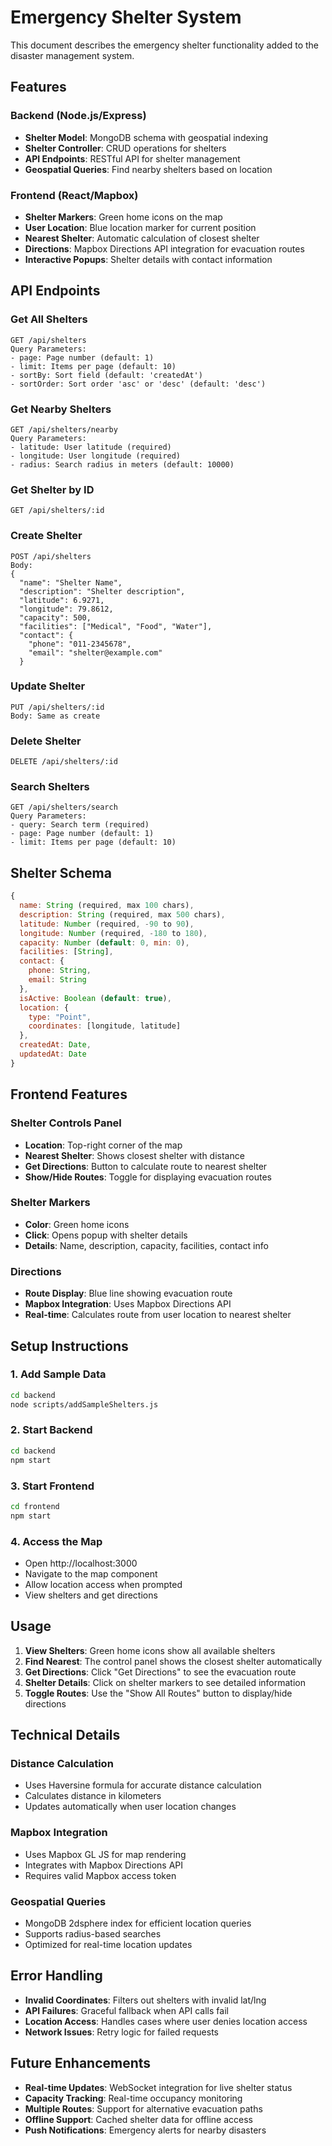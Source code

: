 # Emergency Shelter System

This document describes the emergency shelter functionality added to the disaster management system.

## Features

### Backend (Node.js/Express)
- **Shelter Model**: MongoDB schema with geospatial indexing
- **Shelter Controller**: CRUD operations for shelters
- **API Endpoints**: RESTful API for shelter management
- **Geospatial Queries**: Find nearby shelters based on location

### Frontend (React/Mapbox)
- **Shelter Markers**: Green home icons on the map
- **User Location**: Blue location marker for current position
- **Nearest Shelter**: Automatic calculation of closest shelter
- **Directions**: Mapbox Directions API integration for evacuation routes
- **Interactive Popups**: Shelter details with contact information

## API Endpoints

### Get All Shelters
```
GET /api/shelters
Query Parameters:
- page: Page number (default: 1)
- limit: Items per page (default: 10)
- sortBy: Sort field (default: 'createdAt')
- sortOrder: Sort order 'asc' or 'desc' (default: 'desc')
```

### Get Nearby Shelters
```
GET /api/shelters/nearby
Query Parameters:
- latitude: User latitude (required)
- longitude: User longitude (required)
- radius: Search radius in meters (default: 10000)
```

### Get Shelter by ID
```
GET /api/shelters/:id
```

### Create Shelter
```
POST /api/shelters
Body:
{
  "name": "Shelter Name",
  "description": "Shelter description",
  "latitude": 6.9271,
  "longitude": 79.8612,
  "capacity": 500,
  "facilities": ["Medical", "Food", "Water"],
  "contact": {
    "phone": "011-2345678",
    "email": "shelter@example.com"
  }
```

### Update Shelter
```
PUT /api/shelters/:id
Body: Same as create
```

### Delete Shelter
```
DELETE /api/shelters/:id
```

### Search Shelters
```
GET /api/shelters/search
Query Parameters:
- query: Search term (required)
- page: Page number (default: 1)
- limit: Items per page (default: 10)
```

## Shelter Schema

```javascript
{
  name: String (required, max 100 chars),
  description: String (required, max 500 chars),
  latitude: Number (required, -90 to 90),
  longitude: Number (required, -180 to 180),
  capacity: Number (default: 0, min: 0),
  facilities: [String],
  contact: {
    phone: String,
    email: String
  },
  isActive: Boolean (default: true),
  location: {
    type: "Point",
    coordinates: [longitude, latitude]
  },
  createdAt: Date,
  updatedAt: Date
}
```

## Frontend Features

### Shelter Controls Panel
- **Location**: Top-right corner of the map
- **Nearest Shelter**: Shows closest shelter with distance
- **Get Directions**: Button to calculate route to nearest shelter
- **Show/Hide Routes**: Toggle for displaying evacuation routes

### Shelter Markers
- **Color**: Green home icons
- **Click**: Opens popup with shelter details
- **Details**: Name, description, capacity, facilities, contact info

### Directions
- **Route Display**: Blue line showing evacuation route
- **Mapbox Integration**: Uses Mapbox Directions API
- **Real-time**: Calculates route from user location to nearest shelter

## Setup Instructions

### 1. Add Sample Data
```bash
cd backend
node scripts/addSampleShelters.js
```

### 2. Start Backend
```bash
cd backend
npm start
```

### 3. Start Frontend
```bash
cd frontend
npm start
```

### 4. Access the Map
- Open http://localhost:3000
- Navigate to the map component
- Allow location access when prompted
- View shelters and get directions

## Usage

1. **View Shelters**: Green home icons show all available shelters
2. **Find Nearest**: The control panel shows the closest shelter automatically
3. **Get Directions**: Click "Get Directions" to see the evacuation route
4. **Shelter Details**: Click on shelter markers to see detailed information
5. **Toggle Routes**: Use the "Show All Routes" button to display/hide directions

## Technical Details

### Distance Calculation
- Uses Haversine formula for accurate distance calculation
- Calculates distance in kilometers
- Updates automatically when user location changes

### Mapbox Integration
- Uses Mapbox GL JS for map rendering
- Integrates with Mapbox Directions API
- Requires valid Mapbox access token

### Geospatial Queries
- MongoDB 2dsphere index for efficient location queries
- Supports radius-based searches
- Optimized for real-time location updates

## Error Handling

- **Invalid Coordinates**: Filters out shelters with invalid lat/lng
- **API Failures**: Graceful fallback when API calls fail
- **Location Access**: Handles cases where user denies location access
- **Network Issues**: Retry logic for failed requests

## Future Enhancements

- **Real-time Updates**: WebSocket integration for live shelter status
- **Capacity Tracking**: Real-time occupancy monitoring
- **Multiple Routes**: Support for alternative evacuation paths
- **Offline Support**: Cached shelter data for offline access
- **Push Notifications**: Emergency alerts for nearby disasters
